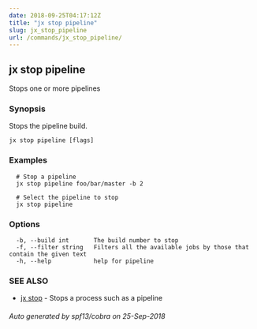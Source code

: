 ```yaml
---
date: 2018-09-25T04:17:12Z
title: "jx stop pipeline"
slug: jx_stop_pipeline
url: /commands/jx_stop_pipeline/
---
```

## jx stop pipeline

Stops one or more pipelines

### Synopsis

Stops the pipeline build.

```
jx stop pipeline [flags]
```

### Examples

```
  # Stop a pipeline
  jx stop pipeline foo/bar/master -b 2
  
  # Select the pipeline to stop
  jx stop pipeline
```

### Options

```
  -b, --build int       The build number to stop
  -f, --filter string   Filters all the available jobs by those that contain the given text
  -h, --help            help for pipeline
```

### SEE ALSO

* [jx stop](/commands/jx_stop/)	 - Stops a process such as a pipeline

###### Auto generated by spf13/cobra on 25-Sep-2018
